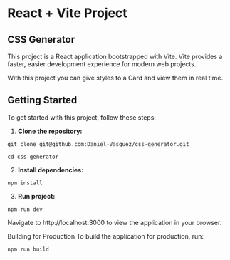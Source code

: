 # React + Vite Project

## CSS Generator
This project is a React application bootstrapped with Vite. Vite provides a faster, easier development experience for modern web projects.

With this project you can give styles to a Card and view them in real time.

## Getting Started

To get started with this project, follow these steps:

1. **Clone the repository:**

```
git clone git@github.com:Daniel-Vasquez/css-generator.git

cd css-generator
```

2. **Install dependencies:**
```
npm install
```

3. **Run project:**
```
npm run dev
```

Navigate to http://localhost:3000 to view the application in your browser.

Building for Production
To build the application for production, run:
```
npm run build
```